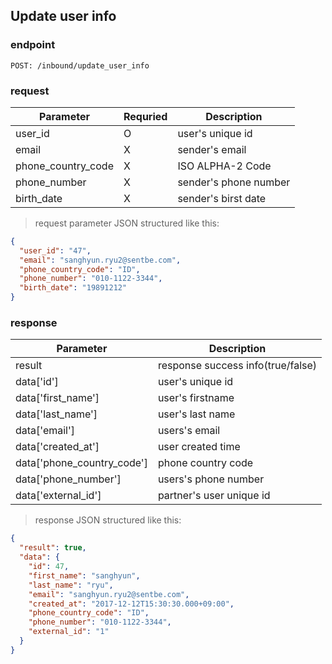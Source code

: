 ## Update user info

### endpoint
<code>POST: /inbound/update_user_info</code>

### request

Parameter | Requried | Description
--------- | ------- | -----------
user_id |O| user's unique id
email |X| sender's email
phone_country_code |X| ISO ALPHA-2 Code
phone_number |X| sender's phone number
birth_date |X| sender's birst date

> request parameter JSON structured like this:

```json
{
  "user_id": "47",
  "email": "sanghyun.ryu2@sentbe.com",
  "phone_country_code": "ID",
  "phone_number": "010-1122-3344",
  "birth_date": "19891212"
}
```

### response
Parameter | Description
--------- | -----------
result | response success info(true/false)
data['id'] | user's unique id
data['first_name'] | user's firstname
data['last_name'] | user's last name
data['email'] | users's email
data['created_at'] | user created time
data['phone_country_code'] | phone country code
data['phone_number'] | users's phone number
data['external_id'] | partner's user unique id

> response JSON structured like this:

```json
{
  "result": true,
  "data": {
    "id": 47,
    "first_name": "sanghyun",
    "last_name": "ryu",
    "email": "sanghyun.ryu2@sentbe.com",
    "created_at": "2017-12-12T15:30:30.000+09:00",
    "phone_country_code": "ID",
    "phone_number": "010-1122-3344",
    "external_id": "1"
  }
}
```
